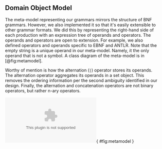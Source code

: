 ## Domain Object Model


The meta-model representing our grammars mirrors the structure of BNF grammars. However, we also implemented it so that it's easily extensible to other grammar formats. We did this by representing the right-hand side of each production with an expression tree of operands and operators. The operands and operators are open to extension. For example, we also defined operators and operands specific to EBNF and ANTLR. Note that the empty string is a unique operand in our meta-model. Namely, it the only operand that is not a symbol. A class diagram of the meta-model is in [@fig:metamodel].

Worthy of mention is how the alternation (`|`) operator stores its operands. The alternation operator aggregates its operands in a set object. This removes the ordering information per the second ambiguity identified in our design. Finally, the alternation and concatenation operators are not binary operators, but rather n-ary operators.

![Class diagram of grammar meta-model.](images/metamodel.eps){ #fig:metamodel }